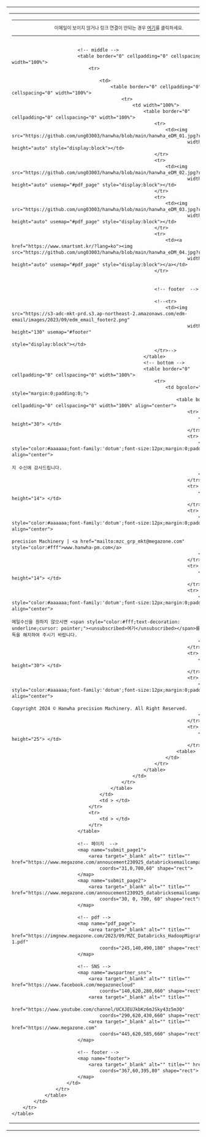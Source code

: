 <!DOCTYPE html
	PUBLIC "-//W3C//DTD XHTML 1.0 Transitional//EN" "http://www.w3.org/TR/xhtml1/DTD/xhtml1-transitional.dtd">
<html xmlns="http://www.w3.org/1999/xhtml">

<head>
	<meta http-equiv="Content-Type" content="text/html; charset=UTF-8" />
	<title>It's DATA DAY</title>
	<meta name="viewport" content="width=device-width, initial-scale=1.0" />
</head>

<body>
	<table border="0" cellpadding="0" cellspacing="0" width="100%">
		<tr>
			<td>
				<!-- start -->
				<table border="0" cellpadding="0" cellspacing="0" width="730" align="center">
					<tr>
						<td>
							<!-- html -->
							<table border="0" cellpadding="0" cellspacing="0" width="100%">
								<tr>
									<td width="730" height="40"
										style="color:#222;font-family:'dotum';font-size:12px;margin:0;padding:0;"
										align="center">이메일이 보이지 않거나 링크 연결이 안되는 경우 <a
											href="https://d26xaqy5i0opqs.cloudfront.net/edm-email/images/2023/09/MZC_Databricks_Hadoop%20Migration_202309.html"
											target="_blank">여기</a>를 클릭하세요.</td>
								</tr>
							</table>
							<!-- top -->
								<table border="0" cellpadding="0" cellspacing="0" width="100%">
							</table>

							<!-- middle -->
							<table border="0" cellpadding="0" cellspacing="0" width="100%">
								<tr>
									
									<td>
										<table border="0" cellpadding="0" cellspacing="0" width="100%">
											<tr>
												<td width="100%">
													<table border="0" cellpadding="0" cellspacing="0" width="100%">
														<tr>
															<td><img src="https://github.com/ung03003/hanwha/blob/main/hanwha_eDM_01.jpg?raw=true"
																	width="730" height="auto" style="display:block"></td>
														</tr>
														<tr>
															<td><img src="https://github.com/ung03003/hanwha/blob/main/hanwha_eDM_02.jpg?raw=true"
																	width="730" height="auto" usemap="#pdf_page" style="display:block"></td>
														</tr>
														<tr>
															<td><img src="https://github.com/ung03003/hanwha/blob/main/hanwha_eDM_03.jpg?raw=true"
																	width="730" height="auto" usemap="#pdf_page" style="display:block"></td>
														</tr>
														<tr>
															<td><a href="https://www.smartsmt.kr/?lang=ko"><img src="https://github.com/ung03003/hanwha/blob/main/hanwha_eDM_04.jpg?raw=true"
																	width="730" height="auto" usemap="#pdf_page" style="display:block"></a></td>
														</tr>														

													
														<!-- footer  -->
		
														<!--<tr>
															<td><img src="https://s3-adc-mkt-prd.s3.ap-northeast-2.amazonaws.com/edm-email/images/2023/09/edm_email_footer2.png"
																	width="730" height="130" usemap="#footer"
																	style="display:block"></td>
														</tr>-->
													</table>
													<!-- bottom -->
													<table border="0" cellpadding="0" cellspacing="0" width="100%">
														<tr>
															<td bgcolor="#282a29" style="margin:0;padding:0;">
																<table border="0" cellpadding="0" cellspacing="0" width="100%" align="center">
																	<tr>
																		<td height="30"> </td>
																	</tr>
																	<tr>
																		<td style="color:#aaaaaa;font-family:'dotum';font-size:12px;margin:0;padding:0;" align="center">
																			본 메시지 수신에 감사드립니다.
																		</td>
																	</tr>
																	<tr>
																		<td height="14"> </td>
																	</tr>
																	<tr>
																		<td style="color:#aaaaaa;font-family:'dotum';font-size:12px;margin:0;padding:0;" align="center">
																			Hanwha precision Machinery | <a href="mailto:mzc_grp_mkt@megazone.com" style="color:#fff">www.hanwha-pm.com</a>
																		</td>
																	</tr>
																	<tr>
																		<td height="14"> </td>
																	</tr>
																	<tr>
																		<td style="color:#aaaaaa;font-family:'dotum';font-size:12px;margin:0;padding:0;" align="center">
																			더 이상 메일수신을 원하지 않으시면 <span style="color:#fff;text-decoration: underline;cursor: pointer;"><unsubscribed>여기</unsubscribed></span>를 클릭해 구독을 해지하여 주시기 바랍니다.
																		</td>
																	</tr>
																	<tr>
																		<td height="30"> </td>
																	</tr>
																	<tr>
																		<td style="color:#aaaaaa;font-family:'dotum';font-size:12px;margin:0;padding:0;" align="center">
																			Copyright 2024 © Hanwha precision Machinery. All Right Reserved.
																		</td>
																	</tr>
																	<tr>
																		<td height="25"> </td>
																	</tr>
																<table>
															</td>
														</tr>
													</table>
												</td>
											</tr>
										</table>
									</td>
									<td > </td>
								</tr>
								<tr>
									<td > </td>
								</tr>
							</table>

							<!-- 페이지  -->
							<map name="submit_page1">
								<area target="_blank" alt="" title="" href="https://www.megazone.com/annoucement230925_databricksemailcampaign/"
									coords="31,0,700,60" shape="rect">
							</map>
							<map name="submit_page2">
								<area target="_blank" alt="" title="" href="https://www.megazone.com/annoucement230925_databricksemailcampaign/"
									coords="30, 0, 700, 60" shape="rect">
							</map>
							
							<!-- pdf -->
							<map name="pdf_page">
								<area target="_blank" alt="" title="" href="https://imgnew.megazone.com/2023/09/MZC_Databricks_HadoopMigration_2023-1.pdf"
									coords="245,140,490,180" shape="rect">
							</map>
							
							<!-- SNS -->
							<map name="awspartner_sns">
								<area target="_blank" alt="" title="" href="https://www.facebook.com/megazonecloud"
									coords="140,620,280,660" shape="rect">
								<area target="_blank" alt="" title=""
									href="https://www.youtube.com/channel/UCXJEUJkbKz6mJSky43z5m3Q"
									coords="290,620,430,660" shape="rect">
								<area target="_blank" alt="" title="" href="https://www.megazone.com"
									coords="445,620,585,660" shape="rect">
							</map>

							<!-- footer -->
							<map name="footer">
								<area target="_blank" alt="" title="" href="#"
									coords="367,60,395,80" shape="rect">
							</map>
						</td>
					</tr>
				</table>
			</td>
		</tr>
	</table>
</body>

</html>
